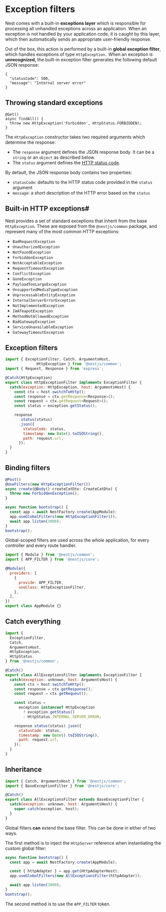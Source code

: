 # Exception filters

&#x20;Nest comes with a built-in **exceptions layer** which is responsible for processing all unhandled exceptions across an application. When an exception is not handled by your application code, it is caught by this layer, which then automatically sends an appropriate user-friendly response.&#x20;

&#x20;Out of the box, this action is performed by a built-in **global exception filter**, which handles exceptions of type `HttpException.` When an exception is **unrecognized,** the built-in exception filter generates the following default JSON response:

```
{
  "statusCode": 500,
  "message": "Internal server error"
}
```

## **Throwing standard exceptions**

```
@Get()
async findAll() {
  throw new HttpException('Forbidden', HttpStatus.FORBIDDEN);
}
```

The `HttpException` constructor takes two required arguments which determine the response:

* The `response` argument defines the JSON response body. It can be a `string` or an `object` as described below.
* The `status` argument defines the [HTTP status code](https://developer.mozilla.org/en-US/docs/Web/HTTP/Status).

By default, the JSON response body contains two properties:

* `statusCode`: defaults to the HTTP status code provided in the `status` argument
* `message`: a short description of the HTTP error based on the `status`

## **Built-in HTTP exceptions#**

Nest provides a set of standard exceptions that inherit from the base `HttpException`. These are exposed from the `@nestjs/common` package, and represent many of the most common HTTP exceptions:

* `BadRequestException`
* `UnauthorizedException`
* `NotFoundException`
* `ForbiddenException`
* `NotAcceptableException`
* `RequestTimeoutException`
* `ConflictException`
* `GoneException`
* `PayloadTooLargeException`
* `UnsupportedMediaTypeException`
* `UnprocessableEntityException`
* `InternalServerErrorException`
* `NotImplementedException`
* `ImATeapotException`
* `MethodNotAllowedException`
* `BadGatewayException`
* `ServiceUnavailableException`
* `GatewayTimeoutException`

## **Exception filters**

```javascript
import { ExceptionFilter, Catch, ArgumentsHost, 
              HttpException } from '@nestjs/common';
import { Request, Response } from 'express';

@Catch(HttpException)
export class HttpExceptionFilter implements ExceptionFilter {
  catch(exception: HttpException, host: ArgumentsHost) {
    const ctx = host.switchToHttp();
    const response = ctx.getResponse<Response>();
    const request = ctx.getRequest<Request>();
    const status = exception.getStatus();

    response
      .status(status)
      .json({
        statusCode: status,
        timestamp: new Date().toISOString(),
        path: request.url,
      });
  }
}
```

## **Binding filters**

```javascript
@Post()
@UseFilters(new HttpExceptionFilter())
async create(@Body() createCatDto: CreateCatDto) {
  throw new ForbiddenException();
}
```

```javascript
async function bootstrap() {
  const app = await NestFactory.create(AppModule);
  app.useGlobalFilters(new HttpExceptionFilter());
  await app.listen(3000);
}
bootstrap();
```

Global-scoped filters are used across the whole application, for every controller and every route handler.

```javascript
import { Module } from '@nestjs/common';
import { APP_FILTER } from '@nestjs/core';

@Module({
  providers: [
    {
      provide: APP_FILTER,
      useClass: HttpExceptionFilter,
    },
  ],
})
export class AppModule {}
```

## **Catch everything**

```javascript
import {
  ExceptionFilter,
  Catch,
  ArgumentsHost,
  HttpException,
  HttpStatus,
} from '@nestjs/common';

@Catch()
export class AllExceptionsFilter implements ExceptionFilter {
  catch(exception: unknown, host: ArgumentsHost) {
    const ctx = host.switchToHttp();
    const response = ctx.getResponse();
    const request = ctx.getRequest();

    const status =
      exception instanceof HttpException
        ? exception.getStatus()
        : HttpStatus.INTERNAL_SERVER_ERROR;

    response.status(status).json({
      statusCode: status,
      timestamp: new Date().toISOString(),
      path: request.url,
    });
  }
}
```

## **Inheritance**

```javascript
import { Catch, ArgumentsHost } from '@nestjs/common';
import { BaseExceptionFilter } from '@nestjs/core';

@Catch()
export class AllExceptionsFilter extends BaseExceptionFilter {
  catch(exception: unknown, host: ArgumentsHost) {
    super.catch(exception, host);
  }
}
```

Global filters **can** extend the base filter. This can be done in either of two ways.

The first method is to inject the `HttpServer` reference when instantiating the custom global filter:

```javascript
async function bootstrap() {
  const app = await NestFactory.create(AppModule);

  const { httpAdapter } = app.get(HttpAdapterHost);
  app.useGlobalFilters(new AllExceptionsFilter(httpAdapter));

  await app.listen(3000);
}
bootstrap();
```

&#x20;The second method is to use the `APP_FILTER` token.
